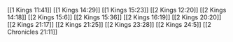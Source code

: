 [[1 Kings 11:41]]
[[1 Kings 14:29]]
[[1 Kings 15:23]]
[[2 Kings 12:20]]
[[2 Kings 14:18]]
[[2 Kings 15:6]]
[[2 Kings 15:36]]
[[2 Kings 16:19]]
[[2 Kings 20:20]]
[[2 Kings 21:17]]
[[2 Kings 21:25]]
[[2 Kings 23:28]]
[[2 Kings 24:5]]
[[2 Chronicles 21:11]]
